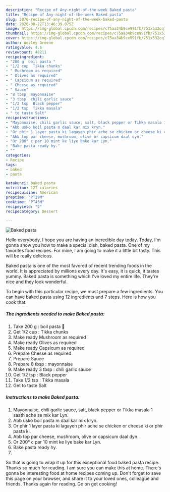 ```yaml
---
description: "Recipe of Any-night-of-the-week Baked pasta"
title: "Recipe of Any-night-of-the-week Baked pasta"
slug: 3876-recipe-of-any-night-of-the-week-baked-pasta
date: 2020-08-22T13:46:39.075Z
image: https://img-global.cpcdn.com/recipes/c75aa34b9ce991fb/751x532cq70/baked-pasta-recipe-main-photo.jpg
thumbnail: https://img-global.cpcdn.com/recipes/c75aa34b9ce991fb/751x532cq70/baked-pasta-recipe-main-photo.jpg
cover: https://img-global.cpcdn.com/recipes/c75aa34b9ce991fb/751x532cq70/baked-pasta-recipe-main-photo.jpg
author: Wesley Greene
ratingvalue: 4.6
reviewcount: 48211
recipeingredient:
- "200 g  boil pasta "
- "1/2 cup  Tikka chunks"
- " Mushroom as required"
- " Olives as required"
- " Capsicum as required"
- " Chesse as required"
- " Sauce"
- "8 tbsp  mayonnaise"
- "3 tbsp  chili garlic sauce"
- "1/2 tsp  Black pepper"
- "1/2 tsp  Tikka masala"
- " to taste Salt"
recipeinstructions:
- "Mayonnaise, chili garlic sauce, salt, black pepper or Tikka masala 1 saath ache se mix kar Lyn."
- "Abb usko boil pasta m daal kar mix kryn."
- "Or phir 1 layer pasta ki lagayen phir ache se chicken or cheese ki or phir pasta ki."
- "Abb top par cheese, mushroom, olive or capsicum daal dyn."
- "Or 200° c par 10 mint ke liye bake kar Lyn."
- "Bake pasta ready hy."
- ""
categories:
- Recipe
tags:
- baked
- pasta

katakunci: baked pasta 
nutrition: 127 calories
recipecuisine: American
preptime: "PT29M"
cooktime: "PT45M"
recipeyield: "2"
recipecategory: Dessert

---
```



![Baked pasta](https://img-global.cpcdn.com/recipes/c75aa34b9ce991fb/751x532cq70/baked-pasta-recipe-main-photo.jpg)

Hello everybody, I hope you are having an incredible day today. Today, I'm gonna show you how to make a special dish, baked pasta. One of my favorites food recipes. For mine, I am going to make it a little bit tasty. This will be really delicious.

Baked pasta is one of the most favored of recent trending foods in the world. It is appreciated by millions every day. It's easy, it is quick, it tastes yummy. Baked pasta is something which I've loved my entire life. They're nice and they look wonderful.




To begin with this particular recipe, we must prepare a few ingredients. You can have baked pasta using 12 ingredients and 7 steps. Here is how you cook that.

<!--inarticleads1-->

##### The ingredients needed to make Baked pasta:

1. Take 200 g : boil pasta 🍝
1. Get 1/2 cup : Tikka chunks
1. Make ready  Mushroom as required
1. Make ready  Olives as required
1. Make ready  Capsicum as required
1. Prepare  Chesse as required
1. Prepare  Sauce
1. Prepare 8 tbsp : mayonnaise
1. Make ready 3 tbsp : chili garlic sauce
1. Get 1/2 tsp : Black pepper
1. Take 1/2 tsp : Tikka masala
1. Get  to taste Salt




<!--inarticleads2-->

##### Instructions to make Baked pasta:

1. Mayonnaise, chili garlic sauce, salt, black pepper or Tikka masala 1 saath ache se mix kar Lyn.
1. Abb usko boil pasta m daal kar mix kryn.
1. Or phir 1 layer pasta ki lagayen phir ache se chicken or cheese ki or phir pasta ki.
1. Abb top par cheese, mushroom, olive or capsicum daal dyn.
1. Or 200° c par 10 mint ke liye bake kar Lyn.
1. Bake pasta ready hy.
1. 




So that is going to wrap it up for this exceptional food baked pasta recipe. Thanks so much for reading. I am sure you can make this at home. There's gonna be interesting food at home recipes coming up. Don't forget to save this page on your browser, and share it to your loved ones, colleague and friends. Thanks again for reading. Go on get cooking!
